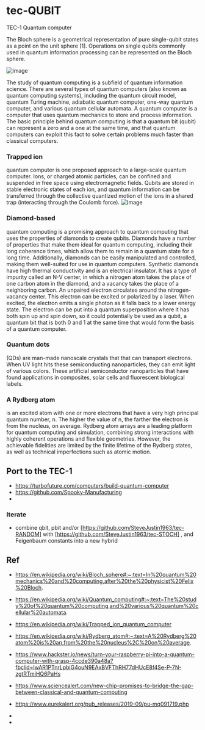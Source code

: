 # tec-QUBIT
TEC-1 Quantum computer

The Bloch sphere is a geometrical representation of pure single-qubit states as a point on the unit sphere [1]. Operations on single qubits commonly used in quantum information processing can be represented on the Bloch sphere.

![image](https://user-images.githubusercontent.com/58069246/168208704-accd312d-889d-4fb1-8918-afbac26e6cf5.png)


The study of quantum computing is a subfield of quantum information science. There are several types of quantum computers (also known as quantum computing systems), including the quantum circuit model, quantum Turing machine, adiabatic quantum computer, one-way quantum computer, and various quantum cellular automata. A quantum computer is a computer that uses quantum mechanics to store and process information. The basic principle behind quantum computing is that a quantum bit (qubit) can represent a zero and a one at the same time, and that quantum computers can exploit this fact to solve certain problems much faster than classical computers.

### Trapped ion 
quantum computer is one proposed approach to a large-scale quantum computer. Ions, or charged atomic particles, can be confined and suspended in free space using electromagnetic fields. Qubits are stored in stable electronic states of each ion, and quantum information can be transferred through the collective quantized motion of the ions in a shared trap (interacting through the Coulomb force).
![image](https://user-images.githubusercontent.com/58069246/168207454-cc6a2071-af5d-4573-9c68-e3f67c1d8f4c.png)


 
### Diamond-based 
quantum computing is a promising approach to quantum computing that uses the properties of diamonds to create qubits. Diamonds have a number of properties that make them ideal for quantum computing, including their long coherence times, which allow them to remain in a quantum state for a long time. Additionally, diamonds can be easily manipulated and controlled, making them well-suited for use in quantum computers. Synthetic diamonds have high thermal conductivity and is an electrical insulator. It has a type of impurity called an N-V center, in which a nitrogen atom takes the place of one carbon atom in the diamond, and a vacancy takes the place of a neighboring carbon. An unpaired electron circulates around the nitrogen-vacancy center. This electron can be excited or polarized by a laser.  When excited, the electron emits a single photon as it falls back to a lower energy state. The electron can be put into a quantum superposition where it has both spin up and spin down, so it could potentially be used as a qubit, a quantum bit that is both 0 and 1 at the same time that would form the basis of a quantum computer.


### Quantum dots 
(QDs) are man-made nanoscale crystals that that can transport electrons. When UV light hits these semiconducting nanoparticles, they can emit light of various colors. These artificial semiconductor nanoparticles that have found applications in composites, solar cells and fluorescent biological labels.

### A Rydberg atom 
is an excited atom with one or more electrons that have a very high principal quantum number, n. The higher the value of n, the farther the electron is from the nucleus, on average. Rydberg atom arrays are a leading platform for quantum computing and simulation, combining strong interactions with highly coherent operations and flexible geometries. However, the achievable fidelities are limited by the finite lifetime of the Rydberg states, as well as technical imperfections such as atomic motion.



## Port to the TEC-1
- https://turbofuture.com/computers/build-quantum-computer
- https://github.com/Spooky-Manufacturing
- 

### Iterate
- combine qbit, pbit and/or [https://github.com/SteveJustin1963/tec-RANDOM] with [https://github.com/SteveJustin1963/tec-STOCH] , and Feigenbaum constants into a new hybrid


## Ref
- https://en.wikipedia.org/wiki/Bloch_sphere#:~:text=In%20quantum%20mechanics%20and%20computing,after%20the%20physicist%20Felix%20Bloch.
- https://en.wikipedia.org/wiki/Quantum_computing#:~:text=The%20study%20of%20quantum%20computing,and%20various%20quantum%20cellular%20automata.
- https://en.wikipedia.org/wiki/Trapped_ion_quantum_computer
- https://en.wikipedia.org/wiki/Rydberg_atom#:~:text=A%20Rydberg%20atom%20is%20an,from%20the%20nucleus%2C%20on%20average.

- https://www.hackster.io/news/turn-your-raspberry-pi-into-a-quantum-computer-with-qrasp-4ccde390a48a?fbclid=IwAR1PTnrLpbiG4ouN9EAxBVFThRH77dHUcE8f4Se-P-7N-zgtRTmiHQ6PaHs
- https://www.sciencealert.com/new-chip-promises-to-bridge-the-gap-between-classical-and-quantum-computing
- https://www.eurekalert.org/pub_releases/2019-09/pu-mq091719.php
- 


- 
